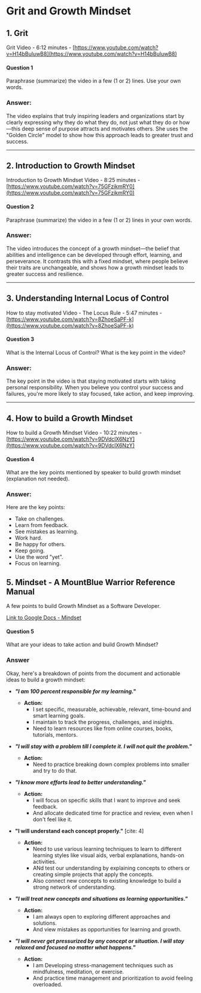 # Grit and Growth Mindset

## 1. Grit
Grit Video - 6:12 minutes - [https://www.youtube.com/watch?v=H14bBuluwB8](https://www.youtube.com/watch?v=H14bBuluwB8)

#### Question 1
Paraphrase (summarize) the video in a few (1 or 2) lines. Use your own words.

### Answer:
The video explains that truly inspiring leaders and organizations start by clearly expressing why they do what they do, not just what they do or how—this deep sense of purpose attracts and motivates others. She uses the "Golden Circle" model to show how this approach leads to greater trust and success.


---------------------------------------------------
## 2. Introduction to Growth Mindset

Introduction to Growth Mindset Video - 8:25 minutes - [https://www.youtube.com/watch?v=75GFzikmRY0](https://www.youtube.com/watch?v=75GFzikmRY0)

#### Question 2
Paraphrase (summarize) the video in a few (1 or 2) lines in your own words.
### Answer:
The video introduces the concept of a growth mindset—the belief that abilities and intelligence can be developed through effort, learning, and perseverance. It contrasts this with a fixed mindset, where people believe their traits are unchangeable, and shows how a growth mindset leads to greater success and resilience.

----------------------------------------

## 3. Understanding Internal Locus of Control

How to stay motivated Video - The Locus Rule - 5:47 minutes - [https://www.youtube.com/watch?v=8ZhoeSaPF-k](https://www.youtube.com/watch?v=8ZhoeSaPF-k)

#### Question 3
What is the Internal Locus of Control? What is the key point in the video?

### Answer:
The key point in the video is that staying motivated starts with taking personal responsibility. When you believe you control your success and failures, you're more likely to stay focused, take action, and keep improving.

---------------------------------------------------
## 4. How to build a Growth Mindset

How to build a Growth Mindset Video - 10:22 minutes - [https://www.youtube.com/watch?v=9DVdclX6NzY](https://www.youtube.com/watch?v=9DVdclX6NzY)

#### Question 4
What are the key points mentioned by speaker to build growth mindset (explanation not needed).

### Answer:
Here are the key points:
* Take on challenges.
* Learn from feedback.
* See mistakes as learning.
* Work hard.
* Be happy for others.
* Keep going.
* Use the word "yet".
* Focus on learning.


## 5. Mindset - A MountBlue Warrior Reference Manual

A few points to build Growth Mindset as a Software Developer.

[Link to Google Docs - Mindset](https://docs.google.com/document/d/1SPUqC-8WwfiDlsRGKWqoMtC14v6_2TEhq7LZs29bJWk)

#### Question 5
What are your ideas to take action and build Growth Mindset?
### Answer
Okay, here's a breakdown of points from the document and actionable ideas to build a growth mindset:

* ***"I am 100 percent responsible for my learning."***
    * **Action:**
        * I set specific, measurable, achievable, relevant, time-bound and smart learning goals.
        * I maintain to track the progress, challenges, and insights.
        * Need to learn resources like from online courses, books, tutorials, mentors.
        
* ***"I will stay with a problem till I complete it. I will not quit the problem."***
    * **Action:**
        * Need to practice breaking down complex problems into smaller and try to do that.
* ***"I know more efforts lead to better understanding."***
    * **Action:**
        * I will focus on specific skills that I want to improve and seek feedback.
        * And allocate dedicated time for practice and review, even when I don't feel like it.
* **"I will understand each concept properly."** [cite: 4]
    * **Action:**
        * Need to use various learning techniques to learn to different learning styles like visual aids, verbal explanations, hands-on activities.
        * ANd test our understanding by explaining concepts to others or creating simple projects that apply the concepts.
        * Also connect new concepts to existing knowledge to build a strong network of understanding.
* ***"I will treat new concepts and situations as learning opportunities."***

    * **Action:**
        * I am always open to exploring different approaches and solutions.
        * And view mistakes as opportunities for learning and growth.
* ***"I will never get pressurized by any concept or situation. I will stay relaxed and focused no matter what happens."***

    * **Action:**
        * I am Developing stress-management techniques such as mindfulness, meditation, or exercise.
        * And practice time management and prioritization to avoid feeling overloaded.